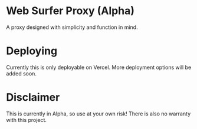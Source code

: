 # Web Surfer Proxy (Alpha)
A proxy designed with simplicity and function in mind.
# Deploying
Currently this is only deployable on Vercel. More deployment options will be added soon.
# Disclaimer
This is currently in Alpha, so use at your own risk! There is also no warranty with this project.
